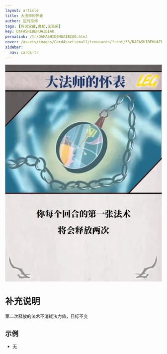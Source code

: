 ```yaml
---
layout: article
title: 大法师的怀表
author: 逆时巫师
tags: [传说宝藏,魔杖,无派系]
key: DAFASHIDEHUAIBIAO
permalink: /tr/DAFASHIDEHUAIBIAO.html
cover: /assets/images/CardAssetssmall/treasures/front/33/DAFASHIDEHUAIBIAO.webp
sidebar:
  nav: cards-tr
---
```

![](/assets/images/CardAssets/treasures/front/33/DAFASHIDEHUAIBIAO.webp)

# 补充说明

第二次释放的法术不消耗法力值，目标不变

## 示例

* 无